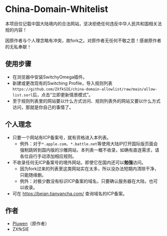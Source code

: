 # China-Domain-Whitelist
本项目仅记载中国大陆境内的合法网站，坚决拒绝任何违反中华人民共和国相关法规的内容！

因原作者与个人理念略有冲突，故fork之。对原作者无任何不敬之意！感谢原作者的无私奉献！

## 使用步骤
* 在浏览器中安装SwitchyOmega插件。
* 新建或更改现有的Switching Profile，导入规则列表`https://github.com/ZXfkSIE/china-domain-allowlist/raw/main/allow-list.sorl`后，点击“立即更新情景模式”。
* 至于规则列表里的网站要以什么方式访问、规则列表外的网站又要以什么方式访问，那就是你自己的事情了。

## 个人理念
* 只要一个网站有ICP备案号，就有资格进入本列表。
  * 例外：对于`*.apple.com`、`*.battle.net`等使用大陆IP打开国际版页面会强制跳转到国内版的沙雕网站，本列表一概不收录，如确有直连需求，请各位自行手动添加相应规则。
* 不收录任何无ICP备案号的境外网站，即使它在国内还可以**勉强**访问。
  * 因为fork过来的列表里这类网站实在太多，所以没办法短期内清除干净，只能随缘删。
  * 例外：对极少数没有标识ICP备案的域名，只要确认服务器在大陆，也可以收录。
* 可在 https://beian.tianyancha.com/ 查询域名的ICP备案。

## 作者
* [Pluwen](https://twitter.com/pluwen)（原作者）
* ZXfkSIE

